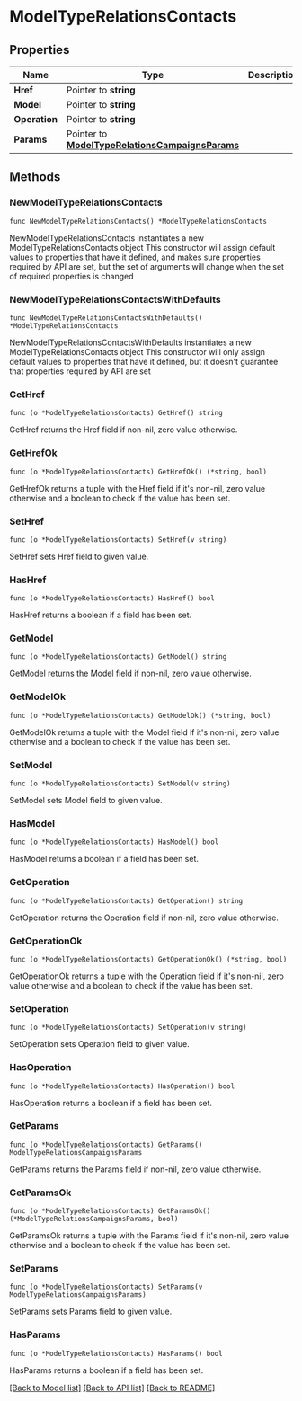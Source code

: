# ModelTypeRelationsContacts

## Properties

Name | Type | Description | Notes
------------ | ------------- | ------------- | -------------
**Href** | Pointer to **string** |  | [optional] 
**Model** | Pointer to **string** |  | [optional] 
**Operation** | Pointer to **string** |  | [optional] 
**Params** | Pointer to [**ModelTypeRelationsCampaignsParams**](ModelTypeRelationsCampaignsParams.md) |  | [optional] 

## Methods

### NewModelTypeRelationsContacts

`func NewModelTypeRelationsContacts() *ModelTypeRelationsContacts`

NewModelTypeRelationsContacts instantiates a new ModelTypeRelationsContacts object
This constructor will assign default values to properties that have it defined,
and makes sure properties required by API are set, but the set of arguments
will change when the set of required properties is changed

### NewModelTypeRelationsContactsWithDefaults

`func NewModelTypeRelationsContactsWithDefaults() *ModelTypeRelationsContacts`

NewModelTypeRelationsContactsWithDefaults instantiates a new ModelTypeRelationsContacts object
This constructor will only assign default values to properties that have it defined,
but it doesn't guarantee that properties required by API are set

### GetHref

`func (o *ModelTypeRelationsContacts) GetHref() string`

GetHref returns the Href field if non-nil, zero value otherwise.

### GetHrefOk

`func (o *ModelTypeRelationsContacts) GetHrefOk() (*string, bool)`

GetHrefOk returns a tuple with the Href field if it's non-nil, zero value otherwise
and a boolean to check if the value has been set.

### SetHref

`func (o *ModelTypeRelationsContacts) SetHref(v string)`

SetHref sets Href field to given value.

### HasHref

`func (o *ModelTypeRelationsContacts) HasHref() bool`

HasHref returns a boolean if a field has been set.

### GetModel

`func (o *ModelTypeRelationsContacts) GetModel() string`

GetModel returns the Model field if non-nil, zero value otherwise.

### GetModelOk

`func (o *ModelTypeRelationsContacts) GetModelOk() (*string, bool)`

GetModelOk returns a tuple with the Model field if it's non-nil, zero value otherwise
and a boolean to check if the value has been set.

### SetModel

`func (o *ModelTypeRelationsContacts) SetModel(v string)`

SetModel sets Model field to given value.

### HasModel

`func (o *ModelTypeRelationsContacts) HasModel() bool`

HasModel returns a boolean if a field has been set.

### GetOperation

`func (o *ModelTypeRelationsContacts) GetOperation() string`

GetOperation returns the Operation field if non-nil, zero value otherwise.

### GetOperationOk

`func (o *ModelTypeRelationsContacts) GetOperationOk() (*string, bool)`

GetOperationOk returns a tuple with the Operation field if it's non-nil, zero value otherwise
and a boolean to check if the value has been set.

### SetOperation

`func (o *ModelTypeRelationsContacts) SetOperation(v string)`

SetOperation sets Operation field to given value.

### HasOperation

`func (o *ModelTypeRelationsContacts) HasOperation() bool`

HasOperation returns a boolean if a field has been set.

### GetParams

`func (o *ModelTypeRelationsContacts) GetParams() ModelTypeRelationsCampaignsParams`

GetParams returns the Params field if non-nil, zero value otherwise.

### GetParamsOk

`func (o *ModelTypeRelationsContacts) GetParamsOk() (*ModelTypeRelationsCampaignsParams, bool)`

GetParamsOk returns a tuple with the Params field if it's non-nil, zero value otherwise
and a boolean to check if the value has been set.

### SetParams

`func (o *ModelTypeRelationsContacts) SetParams(v ModelTypeRelationsCampaignsParams)`

SetParams sets Params field to given value.

### HasParams

`func (o *ModelTypeRelationsContacts) HasParams() bool`

HasParams returns a boolean if a field has been set.


[[Back to Model list]](../README.md#documentation-for-models) [[Back to API list]](../README.md#documentation-for-api-endpoints) [[Back to README]](../README.md)


